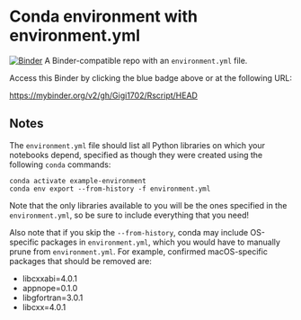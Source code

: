 # Conda environment with environment.yml

[![Binder](http://mybinder.org/badge_logo.svg)](https://mybinder.org/v2/gh/Gigi1702/binder-rep/py37_r353)
A Binder-compatible repo with an `environment.yml` file.

Access this Binder by clicking the blue badge above or at the following URL:

https://mybinder.org/v2/gh/Gigi1702/Rscript/HEAD

## Notes
The `environment.yml` file should list all Python libraries on which your notebooks
depend, specified as though they were created using the following `conda` commands:

```
conda activate example-environment
conda env export --from-history -f environment.yml
```

Note that the only libraries available to you will be the ones specified in
the `environment.yml`, so be sure to include everything that you need! 

Also note that if you skip the `--from-history`, conda may include OS-specific
packages in `environment.yml`, which you would have to manually prune from
`environment.yml`.  For example, confirmed macOS-specific packages that should
be removed are:

* libcxxabi=4.0.1
* appnope=0.1.0
* libgfortran=3.0.1
* libcxx=4.0.1

